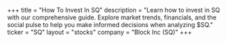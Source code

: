 +++
title = "How To Invest In SQ"
description = "Learn how to invest in SQ with our comprehensive guide. Explore market trends, financials, and the social pulse to help you make informed decisions when analyzing $SQ."
ticker = "SQ"
layout = "stocks"
company = "Block Inc (SQ)"
+++

